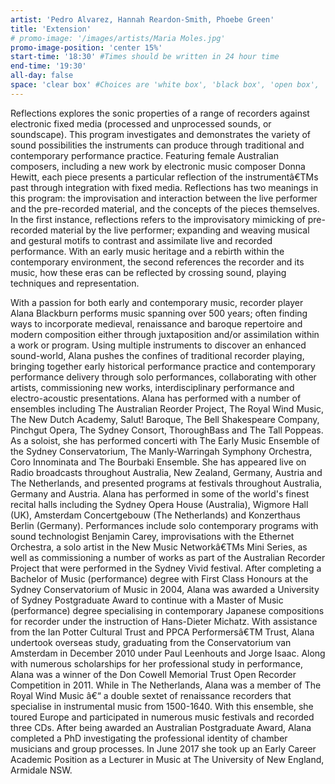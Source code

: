 ```yaml
---
artist: 'Pedro Alvarez, Hannah Reardon-Smith, Phoebe Green'
title: 'Extension'
# promo-image: '/images/artists/Maria Moles.jpg'
promo-image-position: 'center 15%'
start-time: '18:30' #Times should be written in 24 hour time
end-time: '19:30'
all-day: false
space: 'clear box' #Choices are 'white box', 'black box', 'open box', 'grounds'
---
```

<!-- Description -->
Reflections explores the sonic properties of a range of recorders against electronic fixed media (processed and unprocessed sounds, or soundscape). This program investigates and demonstrates the variety of sound possibilities the instruments can produce through traditional and contemporary performance practice. Featuring female Australian composers, including a new work by electronic music composer Donna Hewitt, each piece presents a particular reflection of the instrumentâ€TMs past through integration with fixed media. Reflections has two meanings in this program: the improvisation and interaction between the live performer and the pre-recorded material, and the concepts of the pieces themselves. In the first instance, reflections refers to the improvisatory mimicking of pre-recorded material by the live performer; expanding and weaving musical and gestural motifs to contrast and assimilate live and recorded performance. With an early music heritage and a rebirth within the contemporary environment, the second references the recorder and its music, how these eras can be reflected by crossing sound, playing techniques and representation.

<!-- Bio -->
With a passion for both early and contemporary music, recorder player Alana Blackburn performs music spanning over 500 years; often finding ways to incorporate medieval, renaissance and baroque repertoire and modern composition either through juxtaposition and/or assimilation within a work or program. Using multiple instruments to discover an enhanced sound-world, Alana pushes the confines of traditional recorder playing, bringing together early historical performance practice and contemporary performance delivery through solo performances, collaborating with other artists, commissioning new works, interdisciplinary performance and electro-acoustic presentations.
Alana has performed with a number of ensembles including The Australian Reorder Project, The Royal Wind Music, The New Dutch Academy, Salut! Baroque, The Bell Shakespeare Company, Pinchgut Opera, The Sydney Consort, ThoroughBass and The Tall Poppeas. As a soloist, she has performed concerti with The Early Music Ensemble of the Sydney Conservatorium, The Manly-Warringah Symphony Orchestra, Coro Innominata and The Bourbaki Ensemble. She has appeared live on Radio broadcasts throughout Australia, New Zealand, Germany, Austria and The Netherlands, and presented programs at festivals throughout Australia, Germany and Austria. Alana has performed in some of the world's finest recital halls including the Sydney Opera House (Australia), Wigmore Hall (UK), Amsterdam Concertgebouw (The Netherlands) and Konzerthaus Berlin (Germany). Performances include solo contemporary programs with sound technologist Benjamin Carey, improvisations with the Ethernet Orchestra, a solo artist in the New Music Networkâ€TMs Mini Series, as well as commissioning a number of works as part of the Australian Recorder Project that were performed in the Sydney Vivid festival.
After completing a Bachelor of Music (performance) degree with First Class Honours at the Sydney Conservatorium of Music in 2004, Alana was awarded a University of Sydney Postgraduate Award to continue with a Master of Music (performance) degree specialising in contemporary Japanese compositions for recorder under the instruction of Hans-Dieter Michatz. With assistance from the Ian Potter Cultural Trust and PPCA Performersâ€TM Trust, Alana undertook overseas study, graduating from the Conservatorium van Amsterdam in December 2010 under Paul Leenhouts and Jorge Isaac. Along with numerous scholarships for her professional study in performance, Alana was a winner of the Don Cowell Memorial Trust Open Recorder Competition in 2011.
While in The Netherlands, Alana was a member of The Royal Wind Music â€“ a double sextet of renaissance recorders that specialise in instrumental music from 1500-1640. With this ensemble, she toured Europe and participated in numerous music festivals and recorded three CDs.
After being awarded an Australian Postgraduate Award, Alana completed a PhD investigating the professional identity of chamber musicians and group processes. In June 2017 she took up an Early Career Academic Position as a Lecturer in Music at The University of New England, Armidale NSW.

